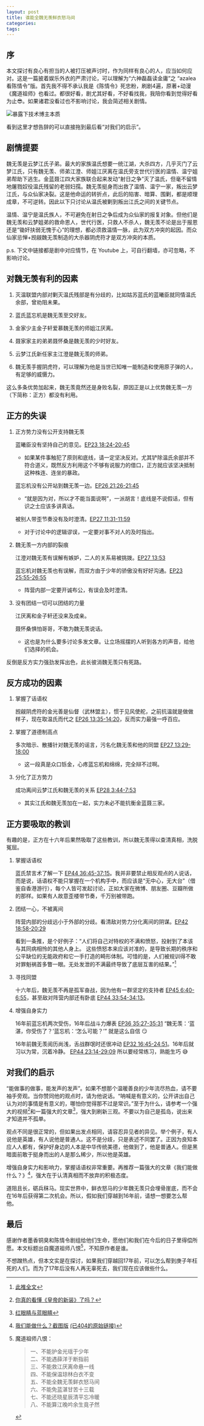 ```yaml
---
layout: post
title: 谁能全魏无羡鲜衣怒马间
categories:
tags:
---
```


序
--

本文探讨有良心有担当的人被打压被声讨时，作为同样有良心的人，应当如何应对。这是一篇披着娱乐外衣的严肃讨论，可以理解为“六神磊磊读金庸”之 “azalea 看陈情令”版。首先我不得不承认我是《陈情令》死忠粉，刷剧4遍，原著+动漫《魔道祖师》也看过。都很好看，剧尤其好看，不好看找我，我陪你看到觉得好看为止😎。如果诸君没看过也不影响讨论，我会简述相关剧情。

![暴露下技术博主本质](/images/2020/02/chenqingling_flowchart.svg)

看到这里才想告辞的可以直接拖到最后看“对我们的启示”。

剧情提要
--------

魏无羡是云梦江氏子弟。最大的家族温氏想要一统江湖，大杀四方，几乎灭门了云梦江氏，只有魏无羡、师弟江澄、师姐江厌离在温氏旁支世代行医的温情、温宁姐弟帮助下逃生。金蓝聂江四大家族联合起来发动“射日之争”灭了温氏，但毫不留情地屠戮奴役温氏残留的老弱妇孺。魏无羡挺身而出救了温情、温宁一家，叛出云梦江氏，与众仙家决裂。这是他命运的转折点，此后的陷害、暗算、围剿，都是顺理成章，不可逆转。因此以下只讨论从温氏被剿到叛出江氏之间的关键节点。

温情、温宁是温氏族人，不可避免在射日之争后成为众仙家的报复对象。但他们是魏无羡和云梦姐弟的救命恩人，世代行医，只救人不杀人，魏无羡不论是出于报恩还是“锄奸扶弱无愧于心“的理想，都必须救温情一脉，此为双方冲突的起因。而众仙家忌惮+觊觎魏无羡制造的大杀器阴虎符才是双方冲突的本质。

p.s. 下文中链接都是剧中对应情节，在 Youtube 上，可自行翻墙，亦可忽略，不影响讨论。

对魏无羡有利的因素
------------------

1. 灭温联盟内部对剿灭温氏残部是有分歧的，比如姑苏蓝氏的蓝曦臣就同情温氏余部，曾劝阻未果。

2. 蓝氏蓝忘机是魏无羡至交好友。

3. 金家少主金子轩爱慕魏无羡的师姐江厌离。

4. 聂家家主的弟弟聂怀桑是魏无羡的少时好友。

5. 云梦江氏新任家主江澄是魏无羡的师弟。

6. 魏无羡手握阴虎符，可以理解为他是当世已知唯一能制造和使用原子弹的人，有足够的威慑力。

这么多条优势加起来，魏无羡竟然还是身败名裂，原因正是以上优势魏无羡一方（下简称：正方）都没有利用。

正方的失误
----------

1. 正方势力没有公开支持魏无羡

   蓝曦臣没有坚持自己的意见。[EP23 18:24-20:45](https://youtu.be/m3YQX51sE60?t=1104)

   - 如果某件事触犯了原则和底线，请一定坚决反对。尤其铲除温氏余部并不符合道义，既然反方利用这个不够有说服力的借口，正方就应该坚决抵制这种株连、连坐的暴政。

   蓝忘机没有公开站到魏无羡一边。[EP26 21:26-21:45](https://youtu.be/ke4Heqip8DM?t=1286)

   - “就是因为对，所以才不能当面说啊”，一派胡言！底线是不说假话，但有识之士应该多讲真话。
   
   被别人带歪节奏没有及时澄清。[EP27 11:31-11:59](https://youtu.be/2kkK9bM9gvE?t=691)

   - 对于讨论中的逻辑谬误，一定要对事不对人的及时指出。

2. 魏无羡一方内部的裂痕

   江澄对魏无羡有误解有嫉妒，二人的关系易被挑拨。[EP27 13:53](https://youtu.be/2kkK9bM9gvE?t=833)

   蓝忘机对魏无羡也有误解，而双方由于少年的骄傲没有好好沟通。[EP23 25:55-26:55](https://youtu.be/m3YQX51sE60?t=1555)

   - 阵营内部一定要开诚布公，有误会及时澄清。

3. 没有团结一切可以团结的力量

   江厌离和金子轩还没来及成亲。

   聂怀桑惧怕哥哥，不敢为魏无羡说话。

   - 这也是为什么要多讨论多发文章。让立场摇摆的人听到各方的声音，给他们选择的机会。

反倒是反方实力强劲发挥出色，此长彼消魏无羡只有死路。

反方成功的因素
--------------

1. 掌握了话语权

   觊觎阴虎符的金光善是仙督（武林盟主），惯于见风使舵，之前抗温就是做做样子，现在取温氏而代之 [EP26 13:35-14:20](https://youtu.be/ke4Heqip8DM?t=815)，反而实力最强一呼百应。

2. 掌握了道德制高点

   多次暗示、散播针对魏无羡的谣言，污名化魏无羡和他的同盟 [EP27 13:29-18:00](https://youtu.be/2kkK9bM9gvE?t=809)

   - 这一段真是众口铄金，心疼蓝忘机和绵绵，完全辩不过啊。

3. 分化了正方势力

   成功离间云梦江氏和魏无羡的关系 [EP28 3:44-7:53](https://youtu.be/SPI0xkirNgU?t=224)

   - 其实江氏和魏无羡加在一起，实力未必不能抗衡金蓝聂三家。

正方要吸取的教训
----------------

有趣的是，正方在十六年后果然吸取了这些教训，所以魏无羡得以查清真相，洗脱冤屈。

1. 掌握话语权

   蓝氏禁言术了解一下 [EP44 36:45-37:15](https://youtu.be/LPQxdhIG0Ns?t=2205)。我并非要禁止相反观点的人说话，而是说，话语权不能只掌握在一个机构手中，而应该是“无中心，无大台”（借鉴自香港游行），每个人皆可发起讨论，正如大家在微博、朋友圈、豆瓣所做的那样。如果有人故意歪楼带节奏，千万别被带跑。

2. 团结一心，不被离间

   阵营内部的分歧远小于外部的分歧。看清敌对势力分化离间的阴谋。[EP42 18:58-20:29](https://youtu.be/IWNjDZ3oir0?t=1138)

   看到一条推，是个好例子：“人们将自己对特权的不满和愤怒，投射到了本该与其同病相怜的其他人身上。
这些愤怒本来应该对准的，是导致长期的秩序和公平缺位的无能政府和它一手打造的畸形体制。可惜的是，人们被规训得不敢对罪魁祸首多瞥一眼。无处发泄的不满最终导致了底层互害的结果。”[^1]

3. 寻找同盟

   十六年后，魏无羡不再是孤军奋战，因为他有一群坚定的支持者 [EP45 6:40-6:55](https://youtu.be/l1AwdfmA1Yo?t=400)，甚至敌对阵营内部还有卧底 [EP44 33:54-34:13](https://youtu.be/LPQxdhIG0Ns?t=2034)。

4. 增强自身实力

   16年前蓝忘机两次受伤，16年后战斗力爆表 [EP36 35:27-35:31](https://youtu.be/jB5QOPqCmsg?t=2127) “魏无羡：‘蓝湛，你受伤了？’蓝忘机：‘怎么可能？’” 就是这么自信 😏

   16年前魏无羡阅历尚浅，舌战群氓时还很冲动 [EP32 16:45-24:51](https://youtu.be/3Rk6T0kOGrI?t=1005)。16年后就习以为常，沉着冷静。 [EP44 23:14-29:09](https://youtu.be/LPQxdhIG0Ns?t=1396) 所以要经常练习，熟能生巧 😅

对我们的启示
------------

“能做事的做事，能发声的发声”。如果不想那个温暖善良的少年流尽热血，请不要袖手旁观。当你赞同他的观点时，请为他说话。“呐喊是有意义的，公开讲出自己认为对的事情是有意义的，哪怕你觉得那不过是常识。”至于为什么，请参考一个强大的视频[^2]和一篇强大的文章[^3]，强大到刷新三观。不要以为自己是孤岛，说出来才知道并不孤单。

观点不同是很正常的，但如果出发点相同，请容忍异见者的异见。举个例子，有人说他是英雄，有人说他是普通人。这不是分歧，只是表述不同罢了。正因为良知本应人人都有，保护好身边的人本是中华传统美德，他做到了，他是普通人。但是黑暗面前敢于挺身而出的人是那么稀少，所以他是英雄。

增强自身实力和影响力，掌握话语权非常重要。再推荐一篇强大的文章《我们能做什么？》[^4]，强大在于认清真相而不放弃的积极态度。

道阻且长，砺兵秣马。现实世界中，鲜衣怒马的少年魏无羡只会埋骨崖底，而不会在16年后获得第二次机会。所以，假如我们穿越到16年前，请想一想要怎么帮他。

最后
----

感谢作者墨香铜臭和陈情令剧组给他们生命，愿他们和我们在今后的日子里得偿所愿。本文标题出自魔道祖师八恨[^5]，不知原作者是谁。

不想蹭热点，但本文实是在探讨，如果我们穿越回17年前，可以怎么帮到庚子年枉死的人们。而为了17年后没有人再无辜死去，我们现在应该做些什么。

[^1]: [此推全文](https://twitter.com/IreneFu13/status/1225790766225616896)
[^2]: [你真的看懂《皇帝的新装》了吗？](https://m.bilibili.com/video/av27732823)
[^3]: [红眼睛与蓝眼睛](https://www.douban.com/note/722016460/)
[^4]: [我们能做什么？截图版](/images/2020/02/what_we_can_do.jpg) [(已404的原始链接)](https://www.douban.com/note/745786657/)
[^5]: 魔道祖师八恨：
    > 一、不能护金光瑶于少年  
    > 二、不能遇薛洋于断指前  
    > 三、不能救江厌离命悬一线  
    > 四、不能保温琼林白衣不变  
    > 五、不能全魏无羡鲜衣怒马间  
    > 六、不能免蓝湛甘苦十三载  
    > 七、不能还晓星辰清平忘冷暖  
    > 八、不能算江晚吟余生竟孑然
